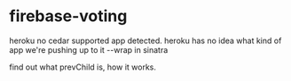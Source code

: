 firebase-voting
===============
heroku
  no cedar supported app detected. heroku has no idea what kind of app we're pushing up to it
  --wrap in sinatra
  
find out what prevChild is, how it works.
